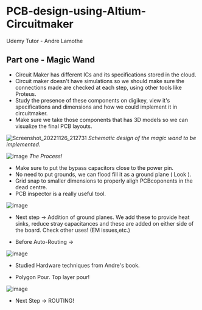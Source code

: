 # PCB-design-using-Altium-Circuitmaker
Udemy Tutor - Andre Lamothe

## Part one - Magic Wand

* Circuit Maker has different ICs and its specifications stored in the cloud.
* Circuit maker doesn't have simulations so we should make sure the connections made are checked at each step, using other tools like Proteus.
* Study the presence of these components on digikey, view it's specifications and dimensions and how we could implement it in circuitmaker.
* Make sure we take those components that has 3D models so we can visualize the final PCB layouts.


![Screenshot_20221126_212731](https://user-images.githubusercontent.com/72557903/204122871-a386a0e1-b1e7-4b10-99d3-e7cb9f2c5a26.png)
*Schematic design of the magic wand to be implemented.*

![image](https://user-images.githubusercontent.com/72557903/204136833-44857327-e500-4190-8786-87785f63f84d.png)
*The Process!*

* Make sure to put the bypass capacitors close to the power pin.
* No need to put grounds, we can flood fill it as a ground plane ( Look ).
* Grid snap to smaller dimensions to properly aligh PCBcoponents in the dead centre.
* PCB inspector is a really useful tool.

![image](https://user-images.githubusercontent.com/72557903/204140326-a9f92f9d-6ce4-4a0a-9e10-2b988fd72fbd.png)

* Next step -> Addition of ground planes. We add these to provide heat sinks, reduce stray capacitances and these are added on either side of the board. Check other uses! (EM issues,etc.)

* Before Auto-Routing ->

![image](https://user-images.githubusercontent.com/72557903/204140444-f2a84029-9ae0-40cc-bcdc-4a495f053fb1.png)

* Studied Hardware techniques from Andre's book.

* Polygon Pour.
Top layer pour!

![image](https://user-images.githubusercontent.com/72557903/204148164-45de3a34-86bb-4b20-88f8-c5e75b65cf0d.png)

* Next Step -> ROUTING!

